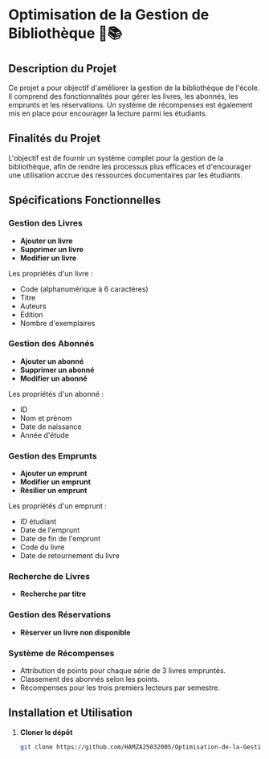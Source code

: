 # Optimisation de la Gestion de Bibliothèque 🏫📚

## Description du Projet

Ce projet a pour objectif d'améliorer la gestion de la bibliothèque de l'école. Il comprend des fonctionnalités pour gérer les livres, les abonnés, les emprunts et les réservations. Un système de récompenses est également mis en place pour encourager la lecture parmi les étudiants.



## Finalités du Projet

L'objectif est de fournir un système complet pour la gestion de la bibliothèque, afin de rendre les processus plus efficaces et d'encourager une utilisation accrue des ressources documentaires par les étudiants.



## Spécifications Fonctionnelles

### Gestion des Livres

- **Ajouter un livre**
- **Supprimer un livre**
- **Modifier un livre**

Les propriétés d'un livre :
- Code (alphanumérique à 6 caractères)
- Titre
- Auteurs
- Édition
- Nombre d'exemplaires

### Gestion des Abonnés

- **Ajouter un abonné**
- **Supprimer un abonné**
- **Modifier un abonné**

Les propriétés d'un abonné :
- ID
- Nom et prénom
- Date de naissance
- Année d'étude

### Gestion des Emprunts

- **Ajouter un emprunt**
- **Modifier un emprunt**
- **Résilier un emprunt**

Les propriétés d'un emprunt :
- ID étudiant
- Date de l'emprunt
- Date de fin de l'emprunt
- Code du livre
- Date de retournement du livre

### Recherche de Livres

- **Recherche par titre**

### Gestion des Réservations

- **Réserver un livre non disponible**

### Système de Récompenses

- Attribution de points pour chaque série de 3 livres empruntés.
- Classement des abonnés selon les points.
- Récompenses pour les trois premiers lecteurs par semestre.




## Installation et Utilisation

1. **Cloner le dépôt**

   ```bash
   git clone https://github.com/HAMZA25032005/Optimisation-de-la-Gestion-de-Biblioth-que.git

